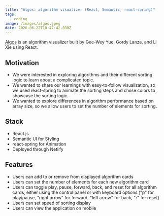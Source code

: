 ```yaml
---
title: "Algos: algorithm visualizer (React, Semantic, react-spring)"
tags:
  - coding
image: /images/algos.jpeg
date: 2020-06-22T18:47:42.030Z
---
```

[Algos](http://www.algos.life) is an algorithm visualizer built by Gee-Wey Yue, Gordy Lanza, and Li Xie using React.



## Motivation

* We were interested in exploring algorithms and their different sorting logic to learn about a complicated topic.
* We wanted to share our learnings with easy-to-follow visualization, so we used react-spring to animate the sorting steps and chose colors to showcase the sorting logic.
* We wanted to explore differences in algorithm performance based on array size, so we allow users to set the number of elements for sorting.



## Stack

* React.js
* Semantic UI for Styling
* react-spring for Animation
* Deployed through Netlify



## Features

* Users can add to or remove from displayed algorithm cards
* Users can set the number of elements for each new algorithm card
* Users can toggle play, pause, forward, back, and reset for all algorithm cards, either using the control panel or with keyboard options ("p" for play/pause, "right arrow" for forward, "left arrow" for back, "r" for reset)
* Users can set speed of sorting display
* Users can view the application on mobile
